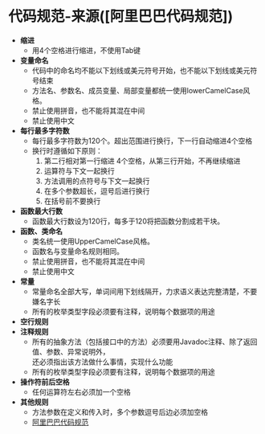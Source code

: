 # 代码规范-来源([阿里巴巴代码规范])
- **缩进** 
    - 用4个空格进行缩进，不使用Tab键
- **变量命名**  
    - 代码中的命名均不能以下划线或美元符号开始，也不能以下划线或美元符号结束
    - 方法名、参数名、成员变量、局部变量都统一使用lowerCamelCase风格。
    - 禁止使用拼音，也不能将其混在中间
    - 禁止使用中文
- **每行最多字符数**
    - 每行最多字符数为120个。超出范围进行换行，下一行自动缩进4个空格
    - 换行时遵循如下原则：
        1. 第二行相对第一行缩进 4个空格，从第三行开始，不再继续缩进
        2. 运算符与下文一起换行
        3. 方法调用的点符号与下文一起换行
        4. 在多个参数超长，逗号后进行换行
        5. 在括号前不要换行
- **函数最大行数**
    - 函数最大行数设为120行，每多于120将把函数分割成若干块。
- **函数、类命名**
    - 类名统一使用UpperCamelCase风格。
    - 函数名与变量命名规则相同。
    - 禁止使用拼音，也不能将其混在中间
    - 禁止使用中文
- **常量**
    - 常量命名全部大写，单词间用下划线隔开，力求语义表达完整清楚，不要嫌名字长  
    - 所有的枚举类型字段必须要有注释，说明每个数据项的用途
- **空行规则**
- **注释规则**  
    - 所有的抽象方法（包括接口中的方法）必须要用Javadoc注释、除了返回值、参数、异常说明外，  
    还必须指出该方法做什么事情，实现什么功能
    - 所有的枚举类型字段必须要有注释，说明每个数据项的用途
- **操作符前后空格**
    - 任何运算符左右必须加一个空格
- **其他规则**
    - 方法参数在定义和传入时，多个参数逗号后边必须加空格
    - [阿里巴巴代码规范](https://github.com/chjw8016/alibaba-java-style-guide)
